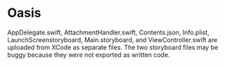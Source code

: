 # Oasis

AppDelegate.swift, AttachmentHandler.swift, 
Contents.json, Info.plist, LaunchScreenstoryboard, 
Main.storyboard, and ViewController.swift are
uploaded from XCode as separate files. The two 
storyboard files may be buggy because they were not
exported as written code. 
